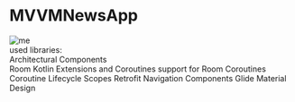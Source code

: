 # MVVMNewsApp
![me](https://github.com/bmstu1519/gifs/blob/master/mvvmNewsApp.gif)<br />
used libraries:<br />
Architectural Components<br />
Room
Kotlin Extensions and Coroutines support for Room
Coroutines
Coroutine Lifecycle Scopes
Retrofit
Navigation Components
Glide
Material Design
